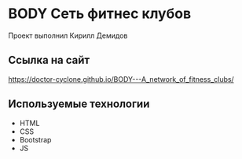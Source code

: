 # BODY Сеть фитнес клубов
Проект выполнил Кирилл Демидов

## Ссылка на сайт
https://doctor-cyclone.github.io/BODY---A_network_of_fitness_clubs/

## Используемые технологии
- HTML
- CSS
- Bootstrap
- JS
